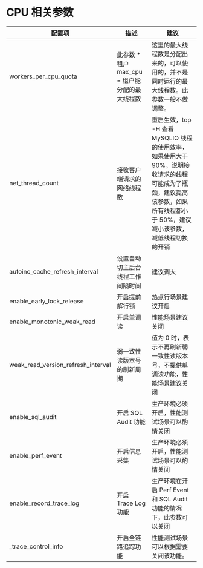 # CPU 相关参数 

|                配置项                 |                描述                |                                                 建议                                                 |
|------------------------------------|----------------------------------|----------------------------------------------------------------------------------------------------|
| workers_per_cpu_quota              | 此参数 \* 租户 max_cpu = 租户能分配的最大线程数  | 这里的最大线程数是分配出来的，可以使用的，并不是同时运行的最大线程数。此参数一般不做调整。                                                      |
| net_thread_count                   | 接收客户端请求的网络线程数                    | 重启生效，top -H 查看 MySQLIO 线程的使用效率，如果使用大于 90%，说明接收请求的线程可能成为了瓶颈，建议提高该参数，如果所有线程都小于 50%，建议减小该参数，减低线程切换的开销 |
| autoinc_cache_refresh_interval     | 设置自动切主后台线程工作间隔时间                 | 建议调大                                                                                               |
| enable_early_lock_release          | 开启提前解行锁                          | 热点行场景建议开启                                                                                          |
| enable_monotonic_weak_read         | 开启单调读                            | 性能场景建议关闭                                                                                           |
| weak_read_version_refresh_interval | 弱一致性读版本号的刷新周期                    | 值为 0 时，表示不再刷新弱一致性读版本号，不提供单调读功能，性能场景建议关闭                                                            |
| enable_sql_audit                   | 开启 SQL Audit 功能                  | 生产环境必须开启，性能测试场景可以酌情关闭                                                                              |
| enable_perf_event                  | 开启信息采集                           | 生产环境必须开启，性能测试场景可以酌情关闭                                                                              |
| enable_record_trace_log            | 开启 Trace Log 功能                  | 生产环境在开启 Perf Event 和 SQL Audit 功能的情况下，此参数可以关闭                                                      |
| _trace_control_info | 开启全链路追踪功能 | 性能测试场景可以根据需要关闭该功能。 |
